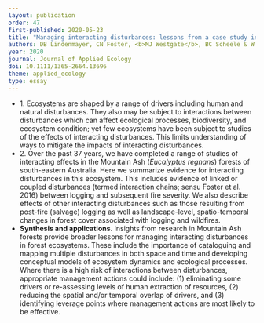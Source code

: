 ```yaml
---
layout: publication
order: 47
first-published: 2020-05-23
title: "Managing interacting disturbances: lessons from a case study in Australian forests."
authors: DB Lindenmayer, CN Foster, <b>MJ Westgate</b>, BC Scheele & W Blanchard
year: 2020
journal: Journal of Applied Ecology
doi: 10.1111/1365-2664.13696
theme: applied_ecology
type: essay
---
```

<ul>
  <li>1.	Ecosystems are shaped by a range of drivers including human and natural disturbances. They also may be subject to interactions between disturbances which can affect ecological processes, biodiversity, and ecosystem condition; yet few ecosystems have been subject to studies of the effects of interacting disturbances. This limits understanding of ways to mitigate the impacts of interacting disturbances.</li>
  <li>2.	Over the past 37 years, we have completed a range of studies of interacting effects in the Mountain Ash (<i>Eucalyptus regnans</i>) forests of south-eastern Australia. Here we summarize evidence for interacting disturbances in this ecosystem. This includes evidence of linked or coupled disturbances (termed interaction chains; sensu Foster et al. 2016) between logging and subsequent fire severity. We also describe effects of other interacting disturbances such as those resulting from post-fire (salvage) logging as well as landscape-level, spatio-temporal changes in forest cover associated with logging and wildfires.</li>
  <li><b>Synthesis and applications</b>. Insights from research in Mountain Ash forests provide broader lessons for managing interacting disturbances in forest ecosystems. These include the importance of cataloguing and mapping multiple disturbances in both space and time and developing conceptual models of ecosystem dynamics and ecological processes. Where there is a high risk of interactions between disturbances, appropriate management actions could include: (1) eliminating some drivers or re-assessing levels of human extraction of resources, (2) reducing the spatial and/or temporal overlap of drivers, and (3) identifying leverage points where management actions are most likely to be effective.</li>
</ul>
